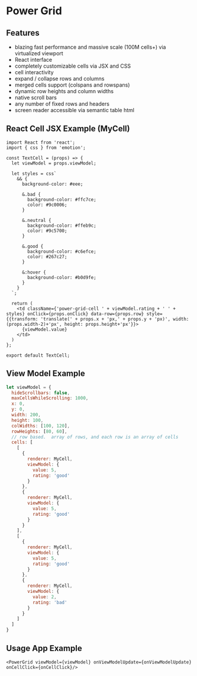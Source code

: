 # Power Grid

## Features
* blazing fast performance and massive scale (100M cells+) via virtualized viewport
* React interface
* completely customizable cells via JSX and CSS
* cell interactivity
* expand / collapse rows and columns
* merged cells support (colspans and rowspans)
* dynamic row heights and column widths
* native scroll bars
* any number of fixed rows and headers
* screen reader accessible via semantic table html

## React Cell JSX Example (MyCell)


```JSX
import React from 'react';
import { css } from 'emotion';

const TextCell = (props) => {
  let viewModel = props.viewModel;

  let styles = css`
    && {
      background-color: #eee;

      &.bad {
        background-color: #ffc7ce;
        color: #9c0006;
      }

      &.neutral {
        background-color: #ffeb9c;
        color: #9c5700;
      }

      &.good {
        background-color: #c6efce;
        color: #267c27;
      }

      &:hover {
        background-color: #b0d9fe;
      }
    }
  `;

  return (
    <td className={'power-grid-cell ' + viewModel.rating + ' ' + styles} onClick={props.onClick} data-row={props.row} style={{transform: 'translate(' + props.x + 'px,' + props.y + 'px)', width: (props.width-2)+'px', height: props.height+'px'}}>
      {viewModel.value}
    </td>
  )
};

export default TextCell;
```

## View Model Example 

```javascript
let viewModel = {
  hideScrollbars: false,
  maxCellsWhileScrolling: 1000,
  x: 0,
  y: 0,
  width: 200,
  height: 100,
  colWidths: [100, 120],
  rowHeights: [80, 60],
  // row based.  array of rows, and each row is an array of cells
  cells: [
    [
      {
        renderer: MyCell,
        viewModel: {
          value: 5,
          rating: 'good'
        }
      },
      {
        renderer: MyCell,
        viewModel: {
          value: 5,
          rating: 'good'
        }
      }
    ],
    [
      {
        renderer: MyCell,
        viewModel: {
          value: 5,
          rating: 'good'
        }
      },
      {
        renderer: MyCell,
        viewModel: {
          value: 2,
          rating: 'bad'
        }
      }
    ]
  ]
}
```

## Usage App Example

```JSX
<PowerGrid viewModel={viewModel} onViewModelUpdate={onViewModelUpdate} onCellClick={onCellClick}/>
```

